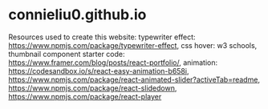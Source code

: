 # connieliu0.github.io
Resources used to create this website: typewriter effect: https://www.npmjs.com/package/typewriter-effect, css hover: w3 schools,
thumbnail component starter code: https://www.framer.com/blog/posts/react-portfolio/, animation: https://codesandbox.io/s/react-easy-animation-b658i,
https://www.npmjs.com/package/react-animated-slider?activeTab=readme, https://www.npmjs.com/package/react-slidedown, https://www.npmjs.com/package/react-player
